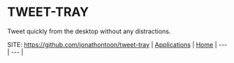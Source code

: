 # TWEET-TRAY

 Tweet quickly from the desktop without any distractions.

 SITE: https://github.com/jonathontoon/tweet-tray
 | [Applications](https://portable-linux-apps.github.io/apps.html) | [Home](https://portable-linux-apps.github.io)
 | --- | --- |
